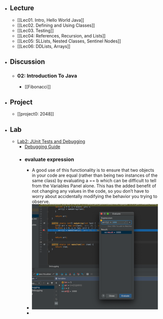 - ## Lecture
	- [[Lec01. Intro, Hello World Java]]
	- [[Lec02. Defining and Using Classes]]
	- [[Lec03. Testing]]
	- [[Lec04: References, Recursion, and Lists]]
	- [[Lec05: SLLists, Nested Classes, Sentinel Nodes]]
	- [[Lec06: DDLists, Arrays]]
- ## Discussion
	- ### 02: Introduction To Java
		- [[Fibonacci]]
- ## Project
	- [[project0: 2048]]
- ## Lab
	- [Lab2: JUnit Tests and Debugging](https://sp21.datastructur.es/materials/lab/lab2/lab2)
		- [Debugging Guide](https://sp21.datastructur.es/materials/guides/debugging-guide.html)
		- ### evaluate expression
			- A good use of this functionality is to ensure that two objects in your code are equal (rather than being two instances of the same class) by evaluating a == b which can be difficult to tell from the Variables Panel alone. This has the added benefit of not changing any values in the code, so you don’t have to worry about accidentally modifying the behavior you trying to observe.
			- ![image.png](../assets/image_1667780242407_0.png)
			-